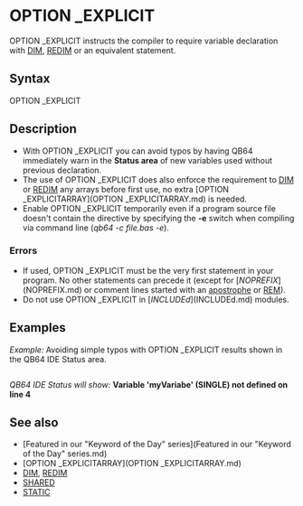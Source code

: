 # OPTION _EXPLICIT

OPTION _EXPLICIT instructs the compiler to require variable declaration with [DIM](DIM.md), [REDIM](REDIM.md) or an equivalent statement.

  

## Syntax

OPTION _EXPLICIT
  

## Description

* With OPTION _EXPLICIT you can avoid typos by having QB64 immediately warn in the **Status area** of new variables used without previous declaration.
* The use of OPTION _EXPLICIT does also enforce the requirement to [DIM](DIM.md) or [REDIM](REDIM.md) any arrays before first use, no extra [OPTION _EXPLICITARRAY](OPTION _EXPLICITARRAY.md) is needed.
* Enable OPTION _EXPLICIT temporarily even if a program source file doesn't contain the directive by specifying the **-e** switch when compiling via command line (*qb64 -c file.bas -e*).

### Errors

* If used, OPTION _EXPLICIT must be the very first statement in your program. No other statements can precede it (except for [$NOPREFIX]($NOPREFIX.md) or comment lines started with an [apostrophe](apostrophe.md) or [REM](REM.md)).
* Do not use OPTION _EXPLICIT in [$INCLUDEd]($INCLUDEd.md) modules.

  

## Examples

*Example:* Avoiding simple typos with OPTION _EXPLICIT results shown in the QB64 IDE Status area.

``` OPTION _EXPLICIT  [DIM](DIM.md) myVariable [AS](AS.md) [INTEGER](INTEGER.md)  myVariable = 5  [PRINT](PRINT.md) myVariabe  
```

*QB64 IDE Status will show:*
**Variable 'myVariabe' (SINGLE) not defined on line 4**

  

## See also

* [Featured in our "Keyword of the Day" series](Featured in our "Keyword of the Day" series.md)
* [OPTION _EXPLICITARRAY](OPTION _EXPLICITARRAY.md)
* [DIM](DIM.md), [REDIM](REDIM.md)
* [SHARED](SHARED.md)
* [STATIC](STATIC.md)

  
